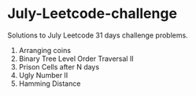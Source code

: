 # July-Leetcode-challenge
Solutions to July Leetcode 31 days challenge problems.

1. Arranging coins
2. Binary Tree Level Order Traversal II
3. Prison Cells after N days
4. Ugly Number II
5. Hamming Distance
